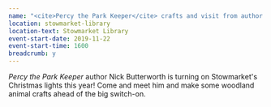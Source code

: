 ```yaml
---
name: "<cite>Percy the Park Keeper</cite> crafts and visit from author Nick Butterworth"
location: stowmarket-library
location-text: Stowmarket Library
event-start-date: 2019-11-22
event-start-time: 1600
breadcrumb: y
---
```


<cite>Percy the Park Keeper</cite> author Nick Butterworth is turning on Stowmarket's Christmas lights this year! Come and meet him and make some woodland animal crafts ahead of the big switch-on.
